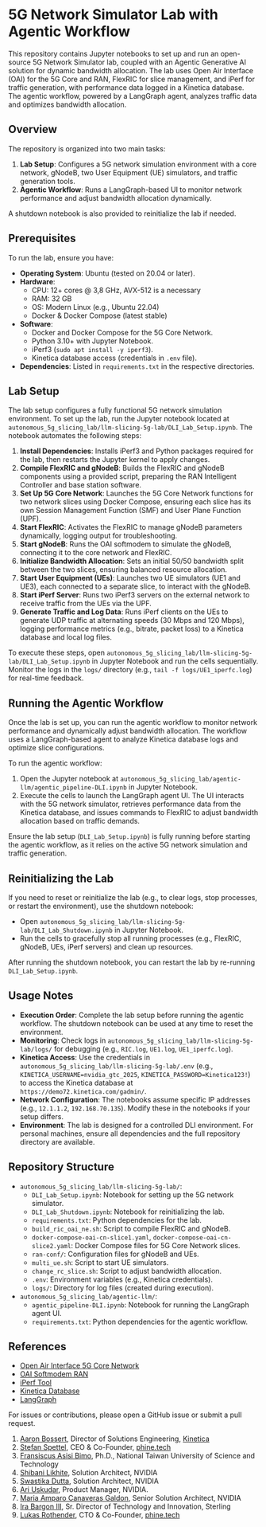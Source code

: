 # 5G Network Simulator Lab with Agentic Workflow

This repository contains Jupyter notebooks to set up and run an open-source 5G Network Simulator lab, coupled with an Agentic Generative AI solution for dynamic bandwidth allocation. The lab uses Open Air Interface (OAI) for the 5G Core and RAN, FlexRIC for slice management, and iPerf for traffic generation, with performance data logged in a Kinetica database. The agentic workflow, powered by a LangGraph agent, analyzes traffic data and optimizes bandwidth allocation.

## Overview

The repository is organized into two main tasks:
1. **Lab Setup**: Configures a 5G network simulation environment with a core network, gNodeB, two User Equipment (UE) simulators, and traffic generation tools.
2. **Agentic Workflow**: Runs a LangGraph-based UI to monitor network performance and adjust bandwidth allocation dynamically.

A shutdown notebook is also provided to reinitialize the lab if needed.

## Prerequisites

To run the lab, ensure you have:
- **Operating System**: Ubuntu (tested on 20.04 or later).
- **Hardware**:
  - CPU: 12+ cores @ 3,8 GHz, AVX-512 is a necessary
  - RAM: 32 GB
  - OS: Modern Linux (e.g., Ubuntu 22.04)
  - Docker & Docker Compose (latest stable)
- **Software**:
  - Docker and Docker Compose for the 5G Core Network.
  - Python 3.10+ with Jupyter Notebook.
  - iPerf3 (`sudo apt install -y iperf3`).
  - Kinetica database access (credentials in `.env` file).
- **Dependencies**: Listed in `requirements.txt` in the respective directories.

## Lab Setup

The lab setup configures a fully functional 5G network simulation environment. To set up the lab, run the Jupyter notebook located at `autonomous_5g_slicing_lab/llm-slicing-5g-lab/DLI_Lab_Setup.ipynb`. The notebook automates the following steps:

1. **Install Dependencies**: Installs iPerf3 and Python packages required for the lab, then restarts the Jupyter kernel to apply changes.
2. **Compile FlexRIC and gNodeB**: Builds the FlexRIC and gNodeB components using a provided script, preparing the RAN Intelligent Controller and base station software.
3. **Set Up 5G Core Network**: Launches the 5G Core Network functions for two network slices using Docker Compose, ensuring each slice has its own Session Management Function (SMF) and User Plane Function (UPF).
4. **Start FlexRIC**: Activates the FlexRIC to manage gNodeB parameters dynamically, logging output for troubleshooting.
5. **Start gNodeB**: Runs the OAI softmodem to simulate the gNodeB, connecting it to the core network and FlexRIC.
6. **Initialize Bandwidth Allocation**: Sets an initial 50/50 bandwidth split between the two slices, ensuring balanced resource allocation.
7. **Start User Equipment (UEs)**: Launches two UE simulators (UE1 and UE3), each connected to a separate slice, to interact with the gNodeB.
8. **Start iPerf Server**: Runs two iPerf3 servers on the external network to receive traffic from the UEs via the UPF.
9. **Generate Traffic and Log Data**: Runs iPerf clients on the UEs to generate UDP traffic at alternating speeds (30 Mbps and 120 Mbps), logging performance metrics (e.g., bitrate, packet loss) to a Kinetica database and local log files.

To execute these steps, open `autonomous_5g_slicing_lab/llm-slicing-5g-lab/DLI_Lab_Setup.ipynb` in Jupyter Notebook and run the cells sequentially. Monitor the logs in the `logs/` directory (e.g., `tail -f logs/UE1_iperfc.log`) for real-time feedback.

## Running the Agentic Workflow

Once the lab is set up, you can run the agentic workflow to monitor network performance and dynamically adjust bandwidth allocation. The workflow uses a LangGraph-based agent to analyze Kinetica database logs and optimize slice configurations.

To run the agentic workflow:
1. Open the Jupyter notebook at `autonomous_5g_slicing_lab/agentic-llm/agentic_pipeline-DLI.ipynb` in Jupyter Notebook.
2. Execute the cells to launch the LangGraph agent UI. The UI interacts with the 5G network simulator, retrieves performance data from the Kinetica database, and issues commands to FlexRIC to adjust bandwidth allocation based on traffic demands.

Ensure the lab setup (`DLI_Lab_Setup.ipynb`) is fully running before starting the agentic workflow, as it relies on the active 5G network simulation and traffic generation.

## Reinitializing the Lab

If you need to reset or reinitialize the lab (e.g., to clear logs, stop processes, or restart the environment), use the shutdown notebook:
- Open `autonomous_5g_slicing_lab/llm-slicing-5g-lab/DLI_Lab_Shutdown.ipynb` in Jupyter Notebook.
- Run the cells to gracefully stop all running processes (e.g., FlexRIC, gNodeB, UEs, iPerf servers) and clean up resources.

After running the shutdown notebook, you can restart the lab by re-running `DLI_Lab_Setup.ipynb`.

## Usage Notes

- **Execution Order**: Complete the lab setup before running the agentic workflow. The shutdown notebook can be used at any time to reset the environment.
- **Monitoring**: Check logs in `autonomous_5g_slicing_lab/llm-slicing-5g-lab/logs/` for debugging (e.g., `RIC.log`, `UE1.log`, `UE1_iperfc.log`).
- **Kinetica Access**: Use the credentials in `autonomous_5g_slicing_lab/llm-slicing-5g-lab/.env` (e.g., `KINETICA_USERNAME=nvidia_gtc_2025`, `KINETICA_PASSWORD=Kinetica123!`) to access the Kinetica database at `https://demo72.kinetica.com/gadmin/`.
- **Network Configuration**: The notebooks assume specific IP addresses (e.g., `12.1.1.2`, `192.168.70.135`). Modify these in the notebooks if your setup differs.
- **Environment**: The lab is designed for a controlled DLI environment. For personal machines, ensure all dependencies and the full repository directory are available.

## Repository Structure

- `autonomous_5g_slicing_lab/llm-slicing-5g-lab/`:
  - `DLI_Lab_Setup.ipynb`: Notebook for setting up the 5G network simulator.
  - `DLI_Lab_Shutdown.ipynb`: Notebook for reinitializing the lab.
  - `requirements.txt`: Python dependencies for the lab.
  - `build_ric_oai_ne.sh`: Script to compile FlexRIC and gNodeB.
  - `docker-compose-oai-cn-slice1.yaml`, `docker-compose-oai-cn-slice2.yaml`: Docker Compose files for 5G Core Network slices.
  - `ran-conf/`: Configuration files for gNodeB and UEs.
  - `multi_ue.sh`: Script to start UE simulators.
  - `change_rc_slice.sh`: Script to adjust bandwidth allocation.
  - `.env`: Environment variables (e.g., Kinetica credentials).
  - `logs/`: Directory for log files (created during execution).
- `autonomous_5g_slicing_lab/agentic-llm/`:
  - `agentic_pipeline-DLI.ipynb`: Notebook for running the LangGraph agent UI.
  - `requirements.txt`: Python dependencies for the agentic workflow.

## References

- [Open Air Interface 5G Core Network](https://openairinterface.org/oai-5g-core-network-project/)
- [OAI Softmodem RAN](https://github.com/simula/openairinterface5g/blob/dreibh/simulamet-testbed/doc/RUNMODEM.md)
- [iPerf Tool](https://iperf.fr/)
- [Kinetica Database](https://www.kinetica.com/)
- [LangGraph](https://github.com/langchain-ai/langgraph)

For issues or contributions, please open a GitHub issue or submit a pull request.

1. [Aaron Bossert](https://www.linkedin.com/in/aaron-bossert/), Director of Solutions Engineering, [Kinetica](https://www.kinetica.com/)
2. [Stefan Spettel](https://www.linkedin.com/in/stefan-spettel/), CEO & Co-Founder, [phine.tech](https://phine.tech/)
4. [Fransiscus Asisi Bimo](https://www.linkedin.com/in/fransiscusbimo/), Ph.D., National Taiwan University of Science and Technology
6. [Shibani Likhite](https://www.linkedin.com/in/shibani-likhite/), Solution Architect, NVIDIA
7. [Swastika Dutta](https://www.linkedin.com/in/swastika-dutta/), Solution Architect, NVIDIA
8. [Ari Uskudar](https://www.linkedin.com/in/ari-u-628b30148/), Product Manager, NVIDIA.
9. [Maria Amparo Canaveras Galdon](https://www.linkedin.com/in/amparo-canaveras-b2152522/), Senior Solution Architect, NVIDIA
10. [Ira Bargon III](https://www.linkedin.com/in/ira-bargon-iii-a8661514/), Sr. Director of Technology and Innovation, Sterling
11. [Lukas Rothender](https://www.linkedin.com/in/lukas-rotheneder-82984327a/), CTO & Co-Founder, [phine.tech](https://phine.tech/)





